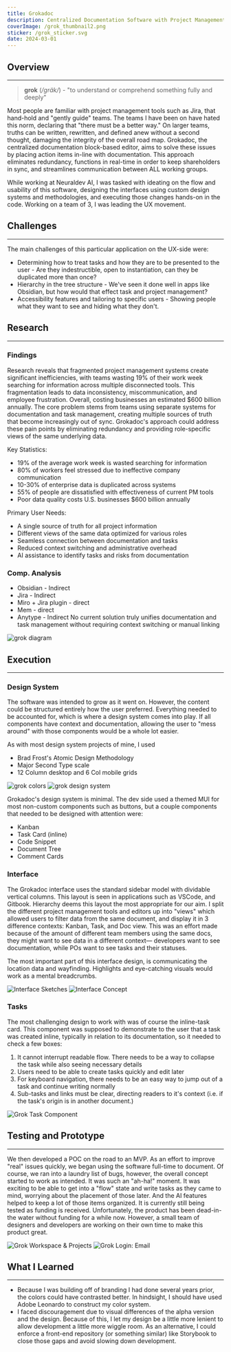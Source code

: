 ```yaml
---
title: Grokadoc
description: Centralized Documentation Software with Project Management Tools
coverImage: /grok_thumbnail2.png
sticker: /grok_sticker.svg
date: 2024-03-01
---
```

## Overview
---


>**grok** (_/ɡräk/_) - "to understand or comprehend something fully and deeply"

Most people are familiar with project management tools such as Jira, that hand-hold and "gently guide" teams. The teams I have been on have hated this norm, declaring that "there must be a better way." On larger teams, truths can be written, rewritten, and defined anew without a second thought, damaging the integrity of the overall road map. Grokadoc, the centralized documentation block-based editor, aims to solve these issues by placing action items in-line with documentation. This approach eliminates redundancy, functions in real-time in order to keep shareholders in sync, and streamlines communication between ALL working groups.

While working at Neuraldev AI, I was tasked with ideating on the flow and usability of this software, designing the interfaces using custom design systems and methodologies, and executing those changes hands-on in the code. Working on a team of 3, I was leading the UX movement.

## Challenges
---
The main challenges of this particular application on the UX-side were:
- Determining how to treat tasks and how they are to be presented to the user - Are they indestructible, open to instantiation, can they be duplicated more than once?
- Hierarchy in the tree structure - We've seen it done well in apps like Obsidian, but how would that effect task and project management?
- Accessibility features and tailoring to specific users - Showing people what they want to see and hiding what they don't.

## Research

---
### Findings
Research reveals that fragmented project management systems create significant inefficiencies, with teams wasting 19% of their work week searching for information across multiple disconnected tools. This fragmentation leads to data inconsistency, miscommunication, and employee frustration. Overall, costing businesses an estimated $600 billion annually. The core problem stems from teams using separate systems for documentation and task management, creating multiple sources of truth that become increasingly out of sync. Grokadoc's approach could address these pain points by eliminating redundancy and providing role-specific views of the same underlying data.

Key Statistics:

- 19% of the average work week is wasted searching for information
- 80% of workers feel stressed due to ineffective company communication
- 10-30% of enterprise data is duplicated across systems
- 55% of people are dissatisfied with effectiveness of current PM tools
- Poor data quality costs U.S. businesses $600 billion annually

Primary User Needs:

- A single source of truth for all project information
- Different views of the same data optimized for various roles
- Seamless connection between documentation and tasks
- Reduced context switching and administrative overhead
- AI assistance to identify tasks and risks from documentation

### Comp. Analysis
 - Obsidian - Indirect
 - Jira - Indirect
 - Miro + Jira plugin - direct
 - Mem - direct
 - Anytype - Indirect
 No current solution truly unifies documentation and task management without requiring context switching or manual linking

![grok diagram](/grok_system_diagram.png)
## Execution
---
### Design System

The software was intended to grow as it went on. However, the content could be structured entirely how the user preferred. Everything needed to be accounted for, which is where a design system comes into play. If all components have context and documentation, allowing the user to "mess around" with those components would be a whole lot easier.

As with most design system projects of mine, I used
- Brad Frost's Atomic Design Methodology
- Major Second Type scale
- 12 Column desktop and 6 Col mobile grids

![grok colors](/grok_colors.png)
![grok design system](/grok_design_system.png)

Grokadoc's design system is minimal. The dev side used a themed MUI for most non-custom components such as buttons, but a couple components that needed to be designed with attention were:
- Kanban
- Task Card (inline)
- Code Snippet
- Document Tree
- Comment Cards

### Interface
The Grokadoc interface uses the standard sidebar model with dividable vertical columns. This layout is seen in applications such as VSCode, and Gitbook. Hierarchy deems this layout the most appropriate for our aim. I split the different project management tools and editors up into "views" which allowed users to filter data from the same document, and display it in 3 difference contexts: Kanban, Task, and Doc view. This was an effort made because of the amount of different team members using the same docs, they might want to see data in a different context— developers want to see documentation, while POs want to see tasks and their statuses.

The most important part of this interface design, is communicating the location data and wayfinding. Highlights and eye-catching visuals would work as a mental breadcrumbs.

![Interface Sketches](/grok_layout_sketch.png)
![Interface Concept](/grok_interface_concept.png)

### Tasks
The most challenging design to work with was of course the inline-task card. This component was supposed to demonstrate to the user that a task was created inline, typically in relation to its documentation, so it needed to check a few boxes:
1. It cannot interrupt readable flow. There needs to be a way to collapse the task while also seeing necessary details 
2. Users need to be able to create tasks quickly and edit later
3. For keyboard navigation, there needs to be an easy way to jump out of a task and continue writing normally
4. Sub-tasks and links must be clear, directing readers to it's context (i.e. if the task's origin is in another document.)

![Grok Task Component](/grok_task_component.png)

## Testing and Prototype
---
We then developed a POC on the road to an MVP. As an effort to improve "real" issues quickly, we began using the software full-time to document. Of course, we ran into a laundry list of bugs, however, the overall concept started to work as intended. It was such an "ah-ha!" moment. It was exciting to be able to get into a "flow" state and write tasks as they came to mind, worrying about the placement of those later. And the AI features helped to keep a lot of those items organized.
It is currently still being tested as funding is received. Unfortunately, the product has been dead-in-the water without funding for a while now. However, a small team of designers and developers are working on their own time to make this product great. 

![Grok Workspace & Projects](/grok_workspace_projects.png)
![Grok Login: Email](/grok_login_email.png)

## What I Learned
---

- Because I was building off of branding I had done several years prior, the colors could have contrasted better. In hindsight, I should have used Adobe Leonardo to construct my color system.
- I faced discouragement due to visual differences of the alpha version and the design. Because of this, I let my design  be a little more lenient to allow development a little more wiggle room. As an alternative, I could enforce a front-end repository (or something similar) like Storybook to close those gaps and avoid slowing down development.
